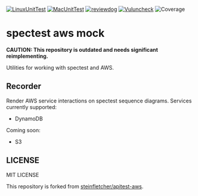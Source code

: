 [![LinuxUnitTest](https://github.com/nao1215/aws/actions/workflows/linux_test.yml/badge.svg)](https://github.com/nao1215/aws/actions/workflows/linux_test.yml)
[![MacUnitTest](https://github.com/nao1215/aws/actions/workflows/mac_test.yml/badge.svg)](https://github.com/nao1215/aws/actions/workflows/mac_test.yml)
[![reviewdog](https://github.com/nao1215/aws/actions/workflows/reviewdog.yml/badge.svg)](https://github.com/nao1215/aws/actions/workflows/reviewdog.yml)
[![Vuluncheck](https://github.com/nao1215/aws/actions/workflows/govulncheck.yml/badge.svg)](https://github.com/nao1215/aws/actions/workflows/govulncheck.yml)
![Coverage](https://github.com/nao1215/octocovs-central-repo/blob/main//badges/nao1215/aws/coverage.svg?raw=true)
# spectest aws mock
**CAUTION: This repository is outdated and needs significant reimplementing.**

Utilities for working with spectest and AWS.

## Recorder

Render AWS service interactions on spectest sequence diagrams. Services currently supported:

- DynamoDB

Coming soon:

- S3

## LICENSE
MIT LICENSE

This repository is forked from [steinfletcher/apitest-aws](https://github.com/steinfletcher/apitest-aws).
